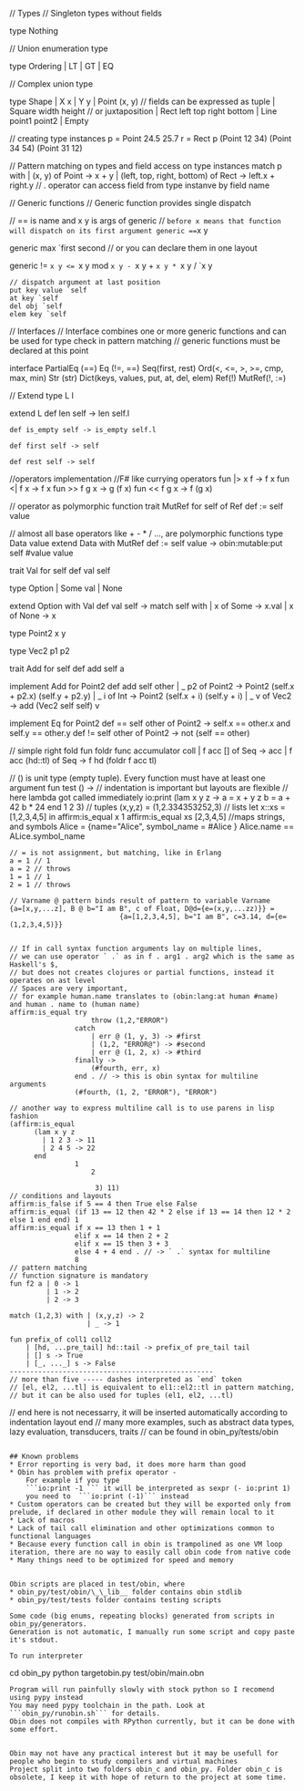 // Types
// Singleton types without fields

type Nothing

// Union enumeration type

type Ordering
    | LT | GT | EQ

// Complex union type

type Shape
    | X x
    | Y y
    | Point (x, y)              // fields can be expressed as tuple 
    | Square width height       // or juxtaposition
    | Rect left top right bottom
    | Line point1 point2
    | Empty

// creating type instances
p = Point 24.5 25.7
r = Rect p (Point 12 34) (Point 34 54) (Point 31 12)

// Pattern matching on types and field access on type instances
match p with
 | (x, y) of Point -> x + y
 | (left, top, right, bottom) of Rect -> left.x + right.y // . operator can access field from type instanve by field name

// Generic functions
// Generic function provides single dispatch

// == is name and x y is args of generic
// ` before x means that function will dispatch on its first argument
generic == `x y

generic max `first second
// or you can declare them in one layout

generic
    != `x y
    <= `x y
    mod `x y
    - `x y
    + `x y
    * `x y
    / `x y

    // dispatch argument at last position
    put key value `self
    at key `self
    del obj `self
    elem key `self

// Interfaces
// Interface combines one or more generic functions and can be used for type check in pattern matching 
// generic functions must be declared at this point

interface
    PartialEq (==)
    Eq (!=, ==)
    Seq(first, rest)
    Ord(<, <=, >, >=, cmp, max, min)
    Str (str)
    Dict(keys, values, put, at, del, elem)
    Ref(!)
    MutRef(!, :=)

// Extend
type L l

extend L
    def len self -> len self.l

    def is_empty self -> is_empty self.l

    def first self -> self

    def rest self -> self

//operators implementation
//F# like currying operators
fun |> x f -> f x
fun <| f x -> f x
fun >> f g x -> g (f x)
fun << f g x ->  f (g x)

// operator as polymorphic function
trait MutRef for self of Ref
    def := self value
    
// almost all base operators like + - * / ..., are polymorphic functions
type Data value
extend Data
   with MutRef
     def := self value -> obin:mutable:put self #value value

trait Val for self
    def val self

type Option
    | Some val
    | None

extend Option
    with Val
        def val self ->
            match self with
                | x of Some -> x.val
                | x of None -> x

type Point2 x y

type Vec2 p1 p2

trait Add for self
    def add self a

implement Add for Point2
    def add self other
        | _ p2 of Point2 -> Point2 (self.x + p2.x) (self.y + p2.y)
        | _ i of Int -> Point2 (self.x + i) (self.y + i)
        | _ v of Vec2 -> add (Vec2 self self) v

implement Eq for Point2
    def == self other of Point2 ->
            self.x == other.x and self.y == other.y
    def != self other of Point2 -> not (self == other)

// simple right fold 
fun foldr func accumulator coll
    | f acc [] of Seq -> acc
    | f acc (hd::tl) of Seq -> f hd (foldr f acc tl)

// () is unit type (empty tuple). Every function must have at least one argument
fun test () ->
   // indentation is important but layouts are flexible
   // here lambda got called immediately 
   io:print (lam x y z ->
               a = x + y z
               b = a + 42
               b * 24
             end 1 2 3)
    // tuples
    (x,y,z) = (1,2.334353252,3)
    // lists
    let x::xs = [1,2,3,4,5] in
        affirm:is_equal x 1
        affirm:is_equal xs [2,3,4,5]
    //maps strings, and symbols
    Alice = {name="Alice", symbol_name = #Alice }
    Alice.name == ALice.symbol_name
    
    // = is not assignment, but matching, like in Erlang
    a = 1 // 1
    a = 2 // throws  
    1 = 1 // 1
    2 = 1 // throws 
    
    // Varname @ pattern binds result of pattern to variable Varname
    {a=[x,y,...z], B @ b="I am B", c of Float, D@d={e=(x,y,...zz)}} =
                               {a=[1,2,3,4,5], b="I am B", c=3.14, d={e=(1,2,3,4,5)}}
                    

    // If in call syntax function arguments lay on multiple lines,
    // we can use operator ` .` as in f . arg1 . arg2 which is the same as Haskell's $, 
    // but does not creates clojures or partial functions, instead it operates on ast level
    // Spaces are very important,
    // for example human.name translates to (obin:lang:at human #name)  and human . name to (human name)
    affirm:is_equal try
                        throw (1,2,"ERROR")
                    catch
                        | err @ (1, y, 3) -> #first
                        | (1,2, "ERROR@") -> #second
                        | err @ (1, 2, x) -> #third
                    finally ->
                        (#fourth, err, x)
                    end . // -> this is obin syntax for multiline arguments
                    (#fourth, (1, 2, "ERROR"), "ERROR")
    
    // another way to express multiline call is to use parens in lisp fashion
    (affirm:is_equal 
          (lam x y z
            | 1 2 3 -> 11
            | 2 4 5 -> 22
          end
                    1
                        2

                         3) 11)
    // conditions and layouts
    affirm:is_false if 5 == 4 then True else False
    affirm:is_equal (if 13 == 12 then 42 * 2 else if 13 == 14 then 12 * 2 else 1 end end) 1
    affirm:is_equal if x == 13 then 1 + 1
                    elif x == 14 then 2 + 2
                    elif x == 15 then 3 + 3
                    else 4 + 4 end . // -> ` .` syntax for multiline
                    8
    // pattern matching
    // function signature is mandatory
    fun f2 a | 0 -> 1
             | 1 -> 2
             | 2 -> 3
    
    match (1,2,3) with | (x,y,z) -> 2
                       | _ -> 1
                       
    fun prefix_of coll1 coll2
        | [hd, ...pre_tail] hd::tail -> prefix_of pre_tail tail
        | [] s -> True
        | [_, ..._] s -> False
    --------------------------------------------------
    // more than five ----- dashes interpreted as `end` token
    // [el, el2, ...tl] is equivalent to el1::el2::tl in pattern matching,
    // but it can be also used for tuples (el1, el2, ...tl)

// end here is not necessarry, it will be inserted automatically according to indentation layout
end 
// many more examples, such as abstract data types, lazy evaluation, transducers, traits
// can be found in obin_py/tests/obin
```

## Known problems
* Error reporting is very bad, it does more harm than good
* Obin has problem with prefix operator - 
    For example if you type
    ```io:print -1 ``` it will be interpreted as sexpr (- io:print 1)
    you need to  ```io:print (-1)``` instead
* Custom operators can be created but they will be exported only from prelude, if declared in other module they will remain local to it
* Lack of macros
* Lack of tail call elimination and other optimizations common to functional languages
* Because every function call in obin is trampolined as one VM loop iteration, there are no way to easily call obin code from native code
* Many things need to be optimized for speed and memory


Obin scripts are placed in test/obin, where
* obin_py/test/obin/\_\_lib__ folder contains obin stdlib
* obin_py/test/tests folder contains testing scripts

Some code (big enums, repeating blocks) generated from scripts in obin_py/generators.
Generation is not automatic, I manually run some script and copy paste it's stdout.

To run interpreter
```
cd obin_py 
python targetobin.py test/obin/main.obn
```
Program will run painfully slowly with stock python so I recomend using pypy instead
You may need pypy toolchain in the path. Look at ```obin_py/runobin.sh``` for details.
Obin does not compiles with RPython currently, but it can be done with some effort.


Obin may not have any practical interest but it may be usefull for people who begin to study compilers and virtual machines
Project split into two folders obin_c and obin_py. Folder obin_c is obsolete, I keep it with hope of return to the project at some time.